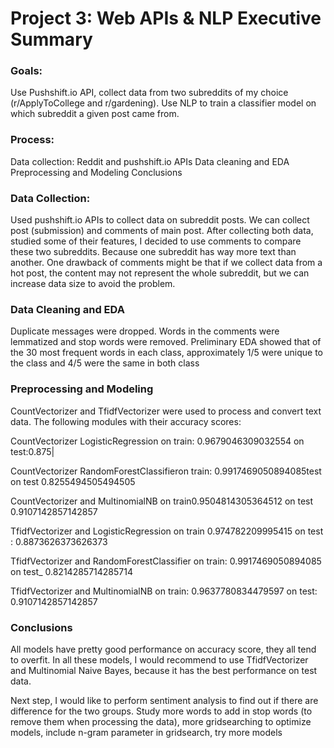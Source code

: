 # Project 3: Web APIs & NLP  Executive Summary

### Goals:
Use Pushshift.io API, collect data  from two subreddits of my choice (r/ApplyToCollege and r/gardening).
Use NLP to train a classifier model on which subreddit a given post came from.

### Process:
Data collection: Reddit and pushshift.io APIs
Data cleaning and EDA
Preprocessing and Modeling
Conclusions

### Data Collection:
Used pushshift.io APIs to  collect data on subreddit posts. We can collect post (submission) and comments of main post. After collecting both data, studied some of their features, I decided to use comments to compare these two subreddits. Because one subreddit has way more text than another. One drawback of comments might be that if we collect data from a hot post, the content may not represent the whole subreddit, but we can increase data size to avoid the problem.
 
### Data Cleaning and EDA
 Duplicate messages were dropped.  Words in the comments were lemmatized and stop words were removed. Preliminary EDA showed that of the 30 most frequent words in each class, approximately 1/5 were unique to the class and 4/5 were the same in both class

### Preprocessing and Modeling 
CountVectorizer and TfidfVectorizer were used to process and convert text data. The following modules with their accuracy scores:

CountVectorizer LogisticRegression on train: 0.9679046309032554 on test:0.875|

CountVectorizer RandomForestClassifieron train: 0.9917469050894085test on test 0.8255494505494505

CountVectorizer and MultinomialNB on train0.9504814305364512 on test 0.9107142857142857

TfidfVectorizer and  LogisticRegression on train 0.974782209995415 on test : 0.8873626373626373

TfidfVectorizer and RandomForestClassifier on train: 0.9917469050894085  on test_ 0.8214285714285714  

TfidfVectorizer and MultinomialNB on train: 0.9637780834479597  on test: 0.9107142857142857


### Conclusions
All models have pretty good performance on accuracy score, they all tend to overfit. In all these models,  I would recommend to use TfidfVectorizer and Multinomial Naive Bayes, because it has the best performance on test data.

Next step, I would like to perform sentiment analysis to find out if there are difference for the two groups. Study more words to add in stop words (to remove them when processing the data), more gridsearching to optimize models, include n-gram parameter in gridsearch, try more models 



